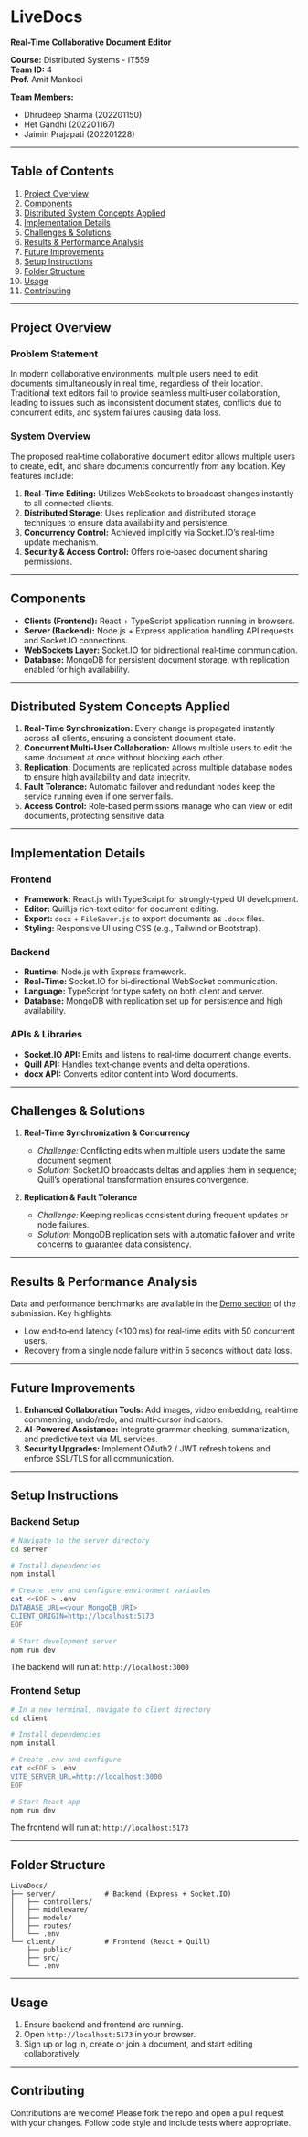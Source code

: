 # LiveDocs
**Real-Time Collaborative Document Editor**

**Course:** Distributed Systems - IT559  
**Team ID:** 4  
**Prof.** Amit Mankodi

**Team Members:**  
- Dhrudeep Sharma (202201150)  
- Het Gandhi (202201167)  
- Jaimin Prajapati (202201228)

---

## Table of Contents
1. [Project Overview](#project-overview)  
2. [Components](#system-architecture--components)  
3. [Distributed System Concepts Applied](#distributed-system-concepts-applied)  
4. [Implementation Details](#implementation-details)  
5. [Challenges & Solutions](#challenges--solutions)  
6. [Results & Performance Analysis](#results--performance-analysis)  
7. [Future Improvements](#future-improvements)  
8. [Setup Instructions](#setup-instructions)  
9. [Folder Structure](#folder-structure)  
10. [Usage](#usage)  
11. [Contributing](#contributing) 

---

## Project Overview

### Problem Statement
In modern collaborative environments, multiple users need to edit documents simultaneously in real time, regardless of their location. Traditional text editors fail to provide seamless multi‑user collaboration, leading to issues such as inconsistent document states, conflicts due to concurrent edits, and system failures causing data loss.

### System Overview
The proposed real‑time collaborative document editor allows multiple users to create, edit, and share documents concurrently from any location. Key features include:
1. **Real‑Time Editing:** Utilizes WebSockets to broadcast changes instantly to all connected clients.  
2. **Distributed Storage:** Uses replication and distributed storage techniques to ensure data availability and persistence.  
3. **Concurrency Control:** Achieved implicitly via Socket.IO’s real‑time update mechanism.  
4. **Security & Access Control:** Offers role‑based document sharing permissions.

---

## Components

- **Clients (Frontend):** React + TypeScript application running in browsers.  
- **Server (Backend):** Node.js + Express application handling API requests and Socket.IO connections.  
- **WebSockets Layer:** Socket.IO for bidirectional real‑time communication.  
- **Database:** MongoDB for persistent document storage, with replication enabled for high availability.

---

## Distributed System Concepts Applied
1. **Real‑Time Synchronization:** Every change is propagated instantly across all clients, ensuring a consistent document state.  
2. **Concurrent Multi‑User Collaboration:** Allows multiple users to edit the same document at once without blocking each other.  
3. **Replication:** Documents are replicated across multiple database nodes to ensure high availability and data integrity.  
4. **Fault Tolerance:** Automatic failover and redundant nodes keep the service running even if one server fails.  
5. **Access Control:** Role‑based permissions manage who can view or edit documents, protecting sensitive data.

---

## Implementation Details

### Frontend
- **Framework:** React.js with TypeScript for strongly‑typed UI development.  
- **Editor:** Quill.js rich‑text editor for document editing.  
- **Export:** `docx` + `FileSaver.js` to export documents as `.docx` files.  
- **Styling:** Responsive UI using CSS (e.g., Tailwind or Bootstrap).

### Backend
- **Runtime:** Node.js with Express framework.  
- **Real‑Time:** Socket.IO for bi‑directional WebSocket communication.  
- **Language:** TypeScript for type safety on both client and server.  
- **Database:** MongoDB with replication set up for persistence and high availability.

### APIs & Libraries
- **Socket.IO API:** Emits and listens to real‑time document change events.  
- **Quill API:** Handles text‑change events and delta operations.  
- **docx API:** Converts editor content into Word documents.

---

## Challenges & Solutions
1. **Real‑Time Synchronization & Concurrency**  
   - *Challenge:* Conflicting edits when multiple users update the same document segment.  
   - *Solution:* Socket.IO broadcasts deltas and applies them in sequence; Quill’s operational transformation ensures convergence.

2. **Replication & Fault Tolerance**  
   - *Challenge:* Keeping replicas consistent during frequent updates or node failures.  
   - *Solution:* MongoDB replication sets with automatic failover and write concerns to guarantee data consistency.

---

## Results & Performance Analysis
Data and performance benchmarks are available in the [Demo section](docs/demo/) of the submission. Key highlights:
- Low end‑to‑end latency (<100 ms) for real‑time edits with 50 concurrent users.  
- Recovery from a single node failure within 5 seconds without data loss.

---

## Future Improvements
1. **Enhanced Collaboration Tools:** Add images, video embedding, real‑time commenting, undo/redo, and multi‑cursor indicators.  
2. **AI‑Powered Assistance:** Integrate grammar checking, summarization, and predictive text via ML services.  
3. **Security Upgrades:** Implement OAuth2 / JWT refresh tokens and enforce SSL/TLS for all communication.

---

## Setup Instructions

### Backend Setup
```bash
# Navigate to the server directory
cd server

# Install dependencies
npm install

# Create .env and configure environment variables
cat <<EOF > .env
DATABASE_URL=<your MongoDB URI>
CLIENT_ORIGIN=http://localhost:5173
EOF

# Start development server
npm run dev
```
The backend will run at: `http://localhost:3000`

### Frontend Setup
```bash
# In a new terminal, navigate to client directory
cd client

# Install dependencies
npm install

# Create .env and configure
cat <<EOF > .env
VITE_SERVER_URL=http://localhost:3000
EOF

# Start React app
npm run dev
```
The frontend will run at: `http://localhost:5173`

---

## Folder Structure
```
LiveDocs/
├── server/            # Backend (Express + Socket.IO)
│   ├── controllers/
│   ├── middleware/
│   ├── models/
│   ├── routes/
│   └── .env
└── client/            # Frontend (React + Quill)
    ├── public/
    ├── src/
    └── .env
```

---

## Usage
1. Ensure backend and frontend are running.  
2. Open `http://localhost:5173` in your browser.  
3. Sign up or log in, create or join a document, and start editing collaboratively.

---

## Contributing
Contributions are welcome! Please fork the repo and open a pull request with your changes. Follow code style and include tests where appropriate.

